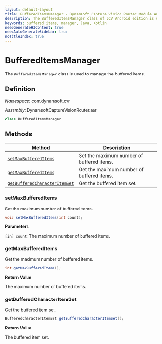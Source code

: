 ```yaml
---
layout: default-layout
title: BufferedItemsManager - Dynamsoft Capture Vision Router Module Android Edition API Reference
description: The BufferedItemsManager class of DCV Android edition is used to manage the buffered items.
keywords: buffered items, manager, Java, Kotlin
needGenerateH3Content: true
needAutoGenerateSidebar: true
noTitleIndex: true
---
```


# BufferedItemsManager

The `BufferedItemsManager` class is used to manage the buffered items.

## Definition

*Namespace:* com.dynamsoft.cvr

*Assembly:* DynamsoftCaptureVisionRouter.aar

```java
class BufferedItemsManager
```

## Methods

| Method | Description |
|------- |-------------|
| [`setMaxBufferedItems`](#setmaxbuffereditems) | Set the maximum number of buffered items. |
| [`getMaxBufferedItems`](#getmaxbuffereditems) | Get the maximum number of buffered items. |
| [`getBufferedCharacterItemSet`](#getbufferedcharacteritemset) | Get the buffered item set. |

### setMaxBufferedItems

Set the maximum number of buffered items.

```java
void setMaxBufferedItems(int count);
```

**Parameters**

`[in] count`: The maximum number of buffered items.

### getMaxBufferedItems

Get the maximum number of buffered items.

```java
int getMaxBufferedItems();
```

**Return Value**

The maximum number of buffered items.

### getBufferedCharacterItemSet

Get the buffered item set.

```java
BufferedCharacterItemSet getBufferedCharacterItemSet();
```

**Return Value**

The buffered item set.
